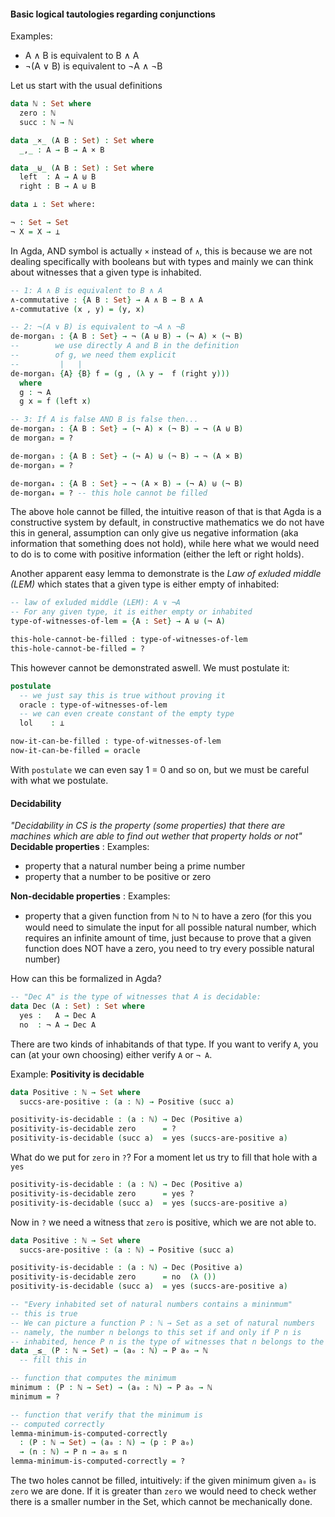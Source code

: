 #### Basic logical tautologies regarding conjunctions

Examples:
- A ∧ B is equivalent to B ∧ A
- ¬(A ∨ B) is equivalent to ¬A ∧ ¬B

Let us start with the usual definitions
```agda
data ℕ : Set where
  zero : ℕ
  succ : ℕ → ℕ 

data _×_ (A B : Set) : Set where
  _,_ : A → B → A × B

data _⊎_ (A B : Set) : Set where
  left  : A → A ⊎ B 
  right : B → A ⊎ B 

data ⊥ : Set where:

¬ : Set → Set 
¬ X = X → ⊥
```
In Agda, AND symbol is actually `×` instead of `∧`, this is because we are not dealing specifically with booleans but with types and mainly we can think about witnesses that a given type is inhabited.
```agda
-- 1: A ∧ B is equivalent to B ∧ A
∧-commutative : {A B : Set} → A ∧ B → B ∧ A 
∧-commutative (x , y) = (y, x)
```

```agda
-- 2: ¬(A ∨ B) is equivalent to ¬A ∧ ¬B
de-morgan₁ : {A B : Set} → ¬ (A ⊎ B) → (¬ A) × (¬ B)
--        we use directly A and B in the definition
--        of g, we need them explicit
--         |   | 
de-morgan₁ {A} {B} f = (g , (λ y →  f (right y)))
  where 
  g : ¬ A
  g x = f (left x)
```
```agda
-- 3: If A is false AND B is false then...
de-morgan₂ : {A B : Set} → (¬ A) × (¬ B) → ¬ (A ⊎ B)
de morgan₂ = ?
```
```agda
de-morgan₃ : {A B : Set} → (¬ A) ⊎ (¬ B) → ¬ (A × B)
de-morgan₃ = ?
```
```agda
de-morgan₄ : {A B : Set} → ¬ (A × B) → (¬ A) ⊎ (¬ B)
de-morgan₄ = ? -- this hole cannot be filled
```
The above hole cannot be filled, the intuitive reason of that is that Agda is a constructive system by default, in constructive mathematics we do not have this in general, assumption can only give us negative information (aka information that something does not hold), while here what we would need to do is to come with positive information (either the left or right holds).

Another apparent easy lemma to demonstrate is the _Law of exluded middle (LEM)_ which states that a given type is either empty of inhabited:
```agda
-- law of exluded middle (LEM): A ∨ ¬A
-- For any given type, it is either empty or inhabited
type-of-witnesses-of-lem = {A : Set} → A ⊎ (¬ A)

this-hole-cannot-be-filled : type-of-witnesses-of-lem 
this-hole-cannot-be-filled = ? 
```
This however cannot be demonstrated aswell. We must postulate it:
```agda
postulate
  -- we just say this is true without proving it 
  oracle : type-of-witnesses-of-lem 
  -- we can even create constant of the empty type
  lol    : ⊥

now-it-can-be-filled : type-of-witnesses-of-lem 
now-it-can-be-filled = oracle
```
With `postulate` we can even say 1 = 0 and so on, but we must be careful with what we postulate.

#### Decidability
_"Decidability in CS is the property (some properties) that there are machines which are able to find out wether that property holds or not"_
**Decidable properties** : Examples:
- property that a natural number being a prime number
- property that a number to be positive or zero
  
**Non-decidable properties** : Examples:
- property that a given function from ℕ to ℕ to have a zero (for this you would need to simulate the input for all possible natural number, which requires an infinite amount of time, just because to prove that a given function does NOT have a zero, you need to try every possible natural number)

How can this be formalized in Agda?

```agda
-- "Dec A" is the type of witnesses that A is decidable:
data Dec (A : Set) : Set where 
  yes :   A → Dec A 
  no  : ¬ A → Dec A 
```
There are two kinds of inhabitands of that type. If you want to verify `A`, you can (at your own choosing) either verify `A` or `¬ A`.

Example: **Positivity is decidable**
```agda
data Positive : ℕ → Set where
  succs-are-positive : (a : ℕ) → Positive (succ a)

positivity-is-decidable : (a : ℕ) → Dec (Positive a)
positivity-is-decidable zero      = ?
positivity-is-decidable (succ a)  = yes (succs-are-positive a) 
```
What do we put for `zero` in `?`?
For a moment let us try to fill that hole with a `yes` 
```agda
positivity-is-decidable : (a : ℕ) → Dec (Positive a)
positivity-is-decidable zero      = yes ?
positivity-is-decidable (succ a)  = yes (succs-are-positive a) 
```
Now in `?` we need a witness that `zero` is positive, which we are not able to.

```agda
data Positive : ℕ → Set where
  succs-are-positive : (a : ℕ) → Positive (succ a)

positivity-is-decidable : (a : ℕ) → Dec (Positive a)
positivity-is-decidable zero      = no  (λ ()) 
positivity-is-decidable (succ a)  = yes (succs-are-positive a) 
```

```agda
-- "Every inhabited set of natural numbers contains a mininmum"
-- this is true
-- We can picture a function P : ℕ → Set as a set of natural numbers
-- namely, the number n belongs to this set if and only if P n is
-- inhabited, hence P n is the type of witnesses that n belongs to the set.
data _≤_ (P : ℕ → Set) → (a₀ : ℕ) → P a₀ → ℕ 
  -- fill this in

-- function that computes the minimum
minimum : (P : ℕ → Set) → (a₀ : ℕ) → P a₀ → ℕ
minimum = ?

-- function that verify that the minimum is
-- computed correctly
lemma-minimum-is-computed-correctly
  : (P : ℕ → Set) → (a₀ : ℕ) → (p : P a₀)
  → (n : ℕ) → P n → a₀ ≤ n 
lemma-minimum-is-computed-correctly = ?
```
The two holes cannot be filled, intuitively: if the given minimum given `a₀` is `zero` we are done.
If it is greater than `zero` we would need to check wether there is a smaller number in the Set, which cannot be mechanically done.